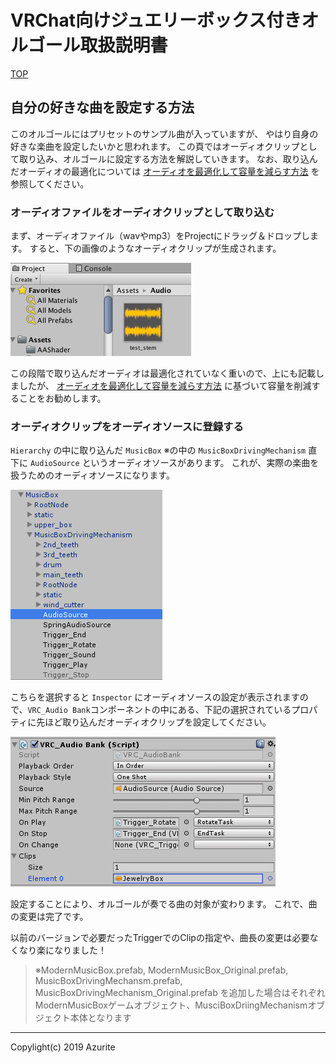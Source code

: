 # VRChat向けジュエリーボックス付きオルゴール取扱説明書

[TOP](index.md)

## 自分の好きな曲を設定する方法

このオルゴールにはプリセットのサンプル曲が入っていますが、
やはり自身の好きな楽曲を設定したいかと思われます。
この頁ではオーディオクリップとして取り込み、オルゴールに設定する方法を解説していきます。
なお、取り込んだオーディオの最適化については [オーディオを最適化して容量を減らす方法](optimize.md) を参照してください。

### オーディオファイルをオーディオクリップとして取り込む

まず、オーディオファイル（wavやmp3）をProjectにドラッグ＆ドロップします。
すると、下の画像のようなオーディオクリップが生成されます。

![import](images/customize/audio_in_project.png "import")

この段階で取り込んだオーディオは最適化されていなく重いので、上にも記載しましたが、
[オーディオを最適化して容量を減らす方法](optimize.md) に基づいて容量を削減することをお勧めします。

### オーディオクリップをオーディオソースに登録する

`Hierarchy` の中に取り込んだ `MusicBox` ※の中の `MusicBoxDrivingMechanism` 直下に `AudioSource` というオーディオソースがあります。
これが、実際の楽曲を扱うためのオーディオソースになります。

![hierarchy-as](images/customize_music/hierarchy_select_audio_source.png "hierarchy-as")

こちらを選択すると `Inspector` にオーディオソースの設定が表示されますので、`VRC_Audio Bank`コンポーネントの中にある、下記の選択されているプロパティに先ほど取り込んだオーディオクリップを設定してください。

![inspector-as](images/customize_music/inspector_audio_source_selected.png "inspector-as")

設定することにより、オルゴールが奏でる曲の対象が変わります。
これで、曲の変更は完了です。

以前のバージョンで必要だったTriggerでのClipの指定や、曲長の変更は必要なくなり楽になりました！

> ※ModernMusicBox.prefab, ModernMusicBox_Original.prefab, MusicBoxDrivingMechansm.prefab, MusicBoxDrivingMechanism_Original.prefab
> を追加した場合はそれぞれ ModernMusicBoxゲームオブジェクト、MusciBoxDriingMechanismオブジェクト本体となります

---

Copylight(c) 2019 Azurite
